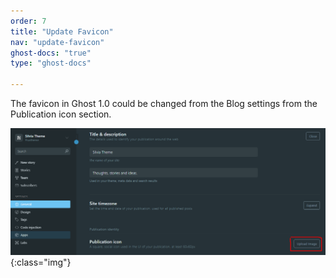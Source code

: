 ```yaml
---
order: 7
title: "Update Favicon"
nav: "update-favicon"
ghost-docs: "true"
type: "ghost-docs"

---
```

The favicon in Ghost 1.0 could be changed from the Blog settings from the Publication icon section.

![favicon](/assets/images/favicon.png){:class="img"}
